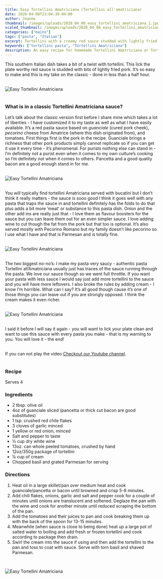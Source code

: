 ```yaml
---
title: Easy Tortellini Amatriciana (Tortellini all'amatriciana)
date: 2020-04-08T23:04:39-04:00
author: Joanne
thumbnail: /images/uploads/2020_04_08_easy_tortellini_amatriciana_1.jpg
scaled_thumbnail: /images/uploads/2020_04_08_easy_tortellini_amatriciana_0.jpg
categories: ["mains"]
tags: ["pasta", "Italian"]
excerpt: Tortellini with a creamy red sauce studded with lightly fried pork
keywords: ["tortellini pasta", "Tortellini Amatriciana"]
description: An easy recipe for homemade Tortellini Amatriciana or Tortellini all'amatriciana. This tortellini pasta is made with a creamy red sauce studded with lightly fried pork
---
```


This southern Italian dish takes a bit of a twist with tortellini. This lick the plate worthy red sauce is studded with bits of lightly fried pork. It’s so easy to make and this is my take on the classic - done in less than a half hour.
</br>
</br>

![Easy Tortellini Amatriciana](/images/uploads/2020_04_08_easy_tortellini_amatriciana_2.jpg)
</br>
</br>

### What is in a classic Tortellini Amatriciana sauce? 
Let’s talk  about the classic version first before I share mine which takes a lot of liberties - I have customized it to my taste as well as what I have easily available. It’s a red pasta sauce based on _guanciale_ (cured pork cheek), _pecorino_ cheese from Amatrice (where this dish originated from), and tomatoes. First things first is the pork in the recipe. Guanciale brings a richness that other pork products simply cannot replicate so if you can get it use it every time - it’s phenomenal. For purists nothing else can stand in - I’m definitely not a purist even when it comes to my own culture’s cooking so I’m definitely not when it comes to others. Pancetta and a good quality bacon are a good enough stand in for me. 
</br>
</br>

![Easy Tortellini Amatriciana](/images/uploads/2020_04_08_easy_tortellini_amatriciana_3.jpg)
</br>
</br>

You will typically find tortellini Amatriciana served with bucatini but I don’t think it really matters - the sauce is sooo good I think it goes well with any pasta that traps the sauce in and tortellini definitely has the folds to do that plus adds a bit more ‘meat’ or substance to this pasta dish. Onion and the other add ins are really just that - I love them as flavour boosters for the sauce but you can leave them out for an even simpler sauce. I love adding wine to cut though the fat from the pork but that too is optional. It’s also served mostly with Pecorino Romano but my family doesn’t like pecorino so I use what I have and that is Parmesan and is totally fine. 
</br>
</br>

![Easy Tortellini Amatriciana](/images/uploads/2020_04_08_easy_tortellini_amatriciana_4.jpg)
</br>
</br>

The two biggest no-no’s: I make my pasta very saucy - authentic pasta Tortellini all’Amatriciana usually just has traces of the sauce running through the pasta. We love our sauce though so we went full throttle. If you want your pasta with less sauce I would say just add more tortellini to the sauce and you will have more leftovers. I also broke the rules by adding cream - I know I’m horrible. What can I say? It’s all good though cause it’s one of those things you can leave out if you are strongly opposed. I think the cream makes it even richer. 
</br>
</br>

![Easy Tortellini Amatriciana](/images/uploads/2020_04_08_easy_tortellini_amatriciana_5.jpg)
</br>
</br>

I said it before I will say it again - you will want to lick your plate clean and want to use this sauce with every pasta you make - that is my warning to you. You will love it - the end! 
</br>
</br>
<div class="mv-video-target mv-video-id-bz1dyoqgbvngrlbdhjoo" data-video-id="bz1dyoqgbvngrlbdhjoo" data-volume="70" data-ratio="16:9"></div>If you can not play the video <span class="highlight"><a href="https://youtu.be/iVf9GsmuefM">Checkout our Youtube channel</a></span>.
</br>
</br>

### Recipe
Serves 4 
</br>

### Ingredients

* <span itemprop="ingredients">2 tbsp. olive oil</span>
* <span itemprop="ingredients">4oz of guanciale sliced (pancetta or thick cut bacon are good substitutes)</span>
* <span itemprop="ingredients">1 tsp. crushed red chile flakes</span>
* <span itemprop="ingredients">3 cloves of garlic minced </span>
* <span itemprop="ingredients">1 yellow or red onion, minced</span>
* <span itemprop="ingredients">Salt and pepper to taste</span>
* <span itemprop="ingredients">&frac12; cup dry white wine</span>
* <span itemprop="ingredients">13oz. can whole peeled tomatoes, crushed by hand</span>
* <span itemprop="ingredients">12oz/350g package of tortellini </span>
* <span itemprop="ingredients">&frac14; cup of cream </span>
* <span itemprop="ingredients">Chopped basil and grated Parmesan for serving </span>

### Directions 

1. Heat oil in a large skillet/pan over medium heat and cook guanciale/pancetta or bacon until browned and crisp 5-8 minutes. 
1. Add chili flakes, onions, garlic and salt and pepper cook for a couple of minutes until onions are translucent and softened. Deglaze the pan with the wine and cook for another minute until reduced scraping the bottom of the pan. 
1. Add the tomatoes and their juices to pan and cook breaking them up with the back of the spoon for 13-15 minutes. 
1. Meanwhile (when sauce is close to being done) heat up a large pot of salted water to boiling and add fresh or frozen tortellini and cook according to package then drain. 
1. Swirl the cream into the sauce if using and then add the tortellini to the pan and toss to coat with sauce.  Serve with torn basil and shaved Parmesan. 

</br>

![Easy Tortellini Amatriciana](/images/uploads/2020_04_08_easy_tortellini_amatriciana_6.jpg)